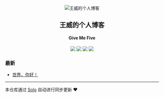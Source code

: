 <p align="center"><img alt="王威的个人博客" src="https://static.b3log.org/images/brand/solo-32.png"></p><h2 align="center">
王威的个人博客
</h2>

<h4 align="center">Give Me Five</h4>
<p align="center"><a title="王威的个人博客" target="_blank" href="https://github.com/wangwei1222/solo-blog"><img src="https://img.shields.io/github/last-commit/wangwei1222/solo-blog.svg?style=flat-square&color=FF9900"></a>
<a title="GitHub repo size in bytes" target="_blank" href="https://github.com/wangwei1222/solo-blog"><img src="https://img.shields.io/github/repo-size/wangwei1222/solo-blog.svg?style=flat-square"></a>
<a title="Solo Version" target="_blank" href="https://github.com/b3log/solo/releases"><img src="https://img.shields.io/badge/solo-3.6.4-f1e05a.svg?style=flat-square&color=blueviolet"></a>
<a title="Hits" target="_blank" href="https://github.com/b3log/hits"><img src="https://hits.b3log.org/wangwei1222/solo-blog.svg"></a></p>

### 最新

* [世界，你好！](https://www.yanhan.space/hello-solo)



---

本仓库通过 [Solo](https://github.com/b3log/solo) 自动进行同步更新 ❤️ 